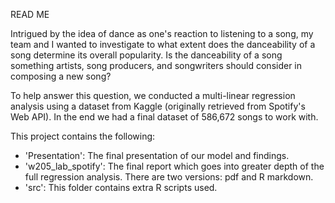 READ ME

Intrigued by the idea of dance as one's reaction to listening to a song, my team and I wanted to investigate to what extent does the danceability of a song determine its overall popularity. Is the danceability of a song something artists, song producers, and songwriters should consider in composing a new song? 

To help answer this question, we conducted a multi-linear regression analysis using a dataset from Kaggle (originally retrieved from Spotify's Web API). In the end we had a final dataset of 586,672 songs to work with. 

This project contains the following:
- 'Presentation': The final presentation of our model and findings.
- 'w205_lab_spotify': The final report which goes into greater depth of the full regression analysis. There are two versions: pdf and R markdown. 
- 'src': This folder contains extra R scripts used. 
